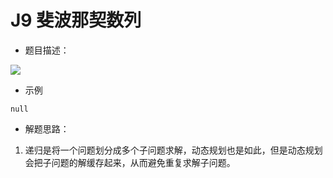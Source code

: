 # J9 斐波那契数列
- 题目描述：

![](https://ws4.sinaimg.cn/large/006tNc79gy1g2cdxo6gugj31ny094q56.jpg)

- 示例

```
null
```

- 解题思路：

1. 递归是将一个问题划分成多个子问题求解，动态规划也是如此，但是动态规划会把子问题的解缓存起来，从而避免重复求解子问题。
